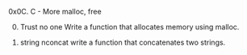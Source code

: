 0x0C. C - More malloc, free

0. Trust no one
	Write a function that allocates memory using malloc.

1. string nconcat
	write a function that concatenates two strings.
